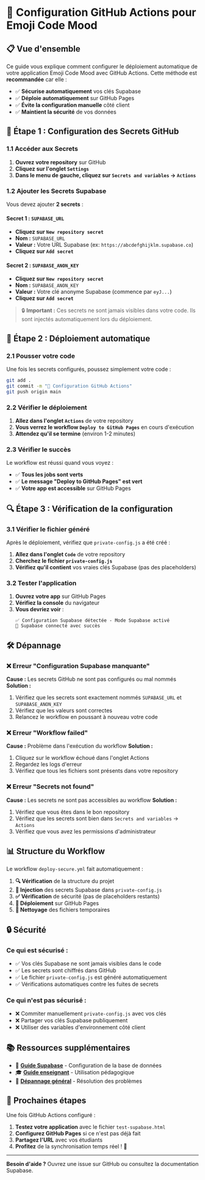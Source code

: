 # 🚀 Configuration GitHub Actions pour Emoji Code Mood

## 📋 Vue d'ensemble

Ce guide vous explique comment configurer le déploiement automatique de votre application Emoji Code Mood avec GitHub Actions. Cette méthode est **recommandée** car elle :

- ✅ **Sécurise automatiquement** vos clés Supabase
- ✅ **Déploie automatiquement** sur GitHub Pages
- ✅ **Évite la configuration manuelle** côté client
- ✅ **Maintient la sécurité** de vos données

## 🔑 Étape 1 : Configuration des Secrets GitHub

### 1.1 Accéder aux Secrets
1. **Ouvrez votre repository** sur GitHub
2. **Cliquez sur l'onglet `Settings`**
3. **Dans le menu de gauche, cliquez sur `Secrets and variables` → `Actions`**

### 1.2 Ajouter les Secrets Supabase
Vous devez ajouter **2 secrets** :

#### Secret 1 : `SUPABASE_URL`
- **Cliquez sur `New repository secret`**
- **Nom :** `SUPABASE_URL`
- **Valeur :** Votre URL Supabase (ex: `https://abcdefghijklm.supabase.co`)
- **Cliquez sur `Add secret`**

#### Secret 2 : `SUPABASE_ANON_KEY`
- **Cliquez sur `New repository secret`**
- **Nom :** `SUPABASE_ANON_KEY`
- **Valeur :** Votre clé anonyme Supabase (commence par `eyJ...`)
- **Cliquez sur `Add secret`**

> 🔒 **Important :** Ces secrets ne sont jamais visibles dans votre code. Ils sont injectés automatiquement lors du déploiement.

## 🚀 Étape 2 : Déploiement automatique

### 2.1 Pousser votre code
Une fois les secrets configurés, poussez simplement votre code :

```bash
git add .
git commit -m "🚀 Configuration GitHub Actions"
git push origin main
```

### 2.2 Vérifier le déploiement
1. **Allez dans l'onglet `Actions`** de votre repository
2. **Vous verrez le workflow `Deploy to GitHub Pages`** en cours d'exécution
3. **Attendez qu'il se termine** (environ 1-2 minutes)

### 2.3 Vérifier le succès
Le workflow est réussi quand vous voyez :
- ✅ **Tous les jobs sont verts**
- ✅ **Le message "Deploy to GitHub Pages" est vert**
- ✅ **Votre app est accessible** sur GitHub Pages

## 🔍 Étape 3 : Vérification de la configuration

### 3.1 Vérifier le fichier généré
Après le déploiement, vérifiez que `private-config.js` a été créé :

1. **Allez dans l'onglet `Code`** de votre repository
2. **Cherchez le fichier `private-config.js`**
3. **Vérifiez qu'il contient** vos vraies clés Supabase (pas des placeholders)

### 3.2 Tester l'application
1. **Ouvrez votre app** sur GitHub Pages
2. **Vérifiez la console** du navigateur
3. **Vous devriez voir** :
   ```
   ✅ Configuration Supabase détectée - Mode Supabase activé
   🚀 Supabase connecté avec succès
   ```

## 🛠️ Dépannage

### ❌ Erreur "Configuration Supabase manquante"
**Cause :** Les secrets GitHub ne sont pas configurés ou mal nommés
**Solution :**
1. Vérifiez que les secrets sont exactement nommés `SUPABASE_URL` et `SUPABASE_ANON_KEY`
2. Vérifiez que les valeurs sont correctes
3. Relancez le workflow en poussant à nouveau votre code

### ❌ Erreur "Workflow failed"
**Cause :** Problème dans l'exécution du workflow
**Solution :**
1. Cliquez sur le workflow échoué dans l'onglet Actions
2. Regardez les logs d'erreur
3. Vérifiez que tous les fichiers sont présents dans votre repository

### ❌ Erreur "Secrets not found"
**Cause :** Les secrets ne sont pas accessibles au workflow
**Solution :**
1. Vérifiez que vous êtes dans le bon repository
2. Vérifiez que les secrets sont bien dans `Secrets and variables` → `Actions`
3. Vérifiez que vous avez les permissions d'administrateur

## 📊 Structure du Workflow

Le workflow `deploy-secure.yml` fait automatiquement :

1. **🔍 Vérification** de la structure du projet
2. **🔑 Injection** des secrets Supabase dans `private-config.js`
3. **✅ Vérification** de sécurité (pas de placeholders restants)
4. **🚀 Déploiement** sur GitHub Pages
5. **🧹 Nettoyage** des fichiers temporaires

## 🔒 Sécurité

### Ce qui est sécurisé :
- ✅ Vos clés Supabase ne sont jamais visibles dans le code
- ✅ Les secrets sont chiffrés dans GitHub
- ✅ Le fichier `private-config.js` est généré automatiquement
- ✅ Vérifications automatiques contre les fuites de secrets

### Ce qui n'est pas sécurisé :
- ❌ Commiter manuellement `private-config.js` avec vos clés
- ❌ Partager vos clés Supabase publiquement
- ❌ Utiliser des variables d'environnement côté client

## 📚 Ressources supplémentaires

- 📖 **[Guide Supabase](supabase-setup.md)** - Configuration de la base de données
- 🎓 **[Guide enseignant](../README.md)** - Utilisation pédagogique
- 🔧 **[Dépannage général](../SETUP.md)** - Résolution des problèmes

## 🎯 Prochaines étapes

Une fois GitHub Actions configuré :

1. **Testez votre application** avec le fichier `test-supabase.html`
2. **Configurez GitHub Pages** si ce n'est pas déjà fait
3. **Partagez l'URL** avec vos étudiants
4. **Profitez** de la synchronisation temps réel ! 🎉

---

**Besoin d'aide ?** Ouvrez une issue sur GitHub ou consultez la documentation Supabase.
